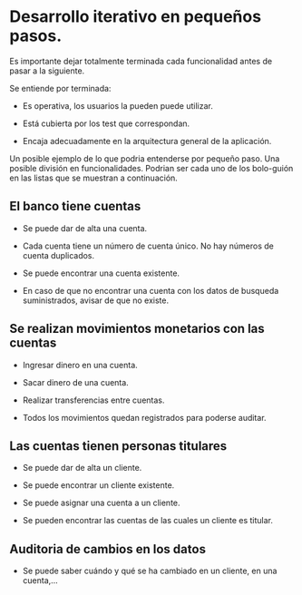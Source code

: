# Desarrollo iterativo en pequeños pasos.

Es importante dejar totalmente terminada cada funcionalidad antes de pasar a la siguiente.

Se entiende por terminada:

- Es operativa, los usuarios la pueden puede utilizar.

- Está cubierta por los test que correspondan.

- Encaja adecuadamente en la arquitectura general de la aplicación.

Un posible ejemplo de lo que podria entenderse por pequeño paso. Una posible división en funcionalidades. Podrian ser cada uno de los bolo-guión en las listas que se muestran a continuación.

## El banco tiene cuentas

- Se puede dar de alta una cuenta.

- Cada cuenta tiene un número de cuenta único. No hay números de cuenta duplicados.

- Se puede encontrar una cuenta existente.

- En caso de que no encontrar una cuenta con los datos de busqueda suministrados, avisar de que no existe.

## Se realizan movimientos monetarios con las cuentas

- Ingresar dinero en una cuenta.

- Sacar dinero de una cuenta.

- Realizar transferencias entre cuentas.

- Todos los movimientos quedan registrados para poderse auditar.

## Las cuentas tienen personas titulares

- Se puede dar de alta un cliente.

- Se puede encontrar un cliente existente.

- Se puede asignar una cuenta a un cliente.

- Se pueden encontrar las cuentas de las cuales un cliente es titular.

## Auditoria de cambios en los datos

- Se puede saber cuándo y qué se ha cambiado en un cliente, en una cuenta,...
